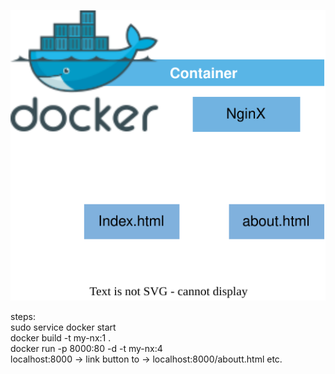 <p align="center">
  <img src="https://github.com/Joska99/joska/blob/main/docker/d-ex2/diagram.drawio.svg">
</p>
steps:<br />
sudo service docker start<br />
docker build -t my-nx:1 .<br />
docker run -p 8000:80 -d -t my-nx:4<br />
localhost:8000 -> link button to -> localhost:8000/aboutt.html etc.<br />